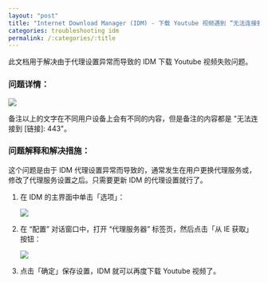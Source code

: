 ```yaml
---
layout: "post"
title: "Internet Download Manager (IDM) - 下载 Youtube 视频遇到 “无法连接到 [链接]： 443” 问题的解决办法"
categories: troubleshooting idm
permalink: /:categories/:title
---
```


此文档用于解决由于代理设置异常而导致的 IDM 下载 Youtube 视频失败问题。

### 问题详情：

![](https://i.imgur.com/oAiPiIi.jpg)

备注以上的文字在不同用户设备上会有不同的内容，但是备注的内容都是 "无法连接到 [链接]: 443"。

### 问题解释和解决措施：

这个问题是由于 IDM 代理设置异常而导致的，通常发生在用户更换代理服务或，修改了代理服务设置之后。只需要更新 IDM 的代理设置就行了。

1. 在 IDM 的主界面中单击「选项」：

	![](https://i.imgur.com/3Rf29Wv.png)

2. 在 “配置” 对话窗口中，打开 “代理服务器” 标签页，然后点击「从 IE 获取」按钮：

	![](https://i.imgur.com/8RjKXnZ.png)

3. 点击「确定」保存设置，IDM 就可以再度下载 Youtube 视频了。
